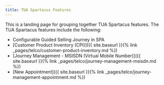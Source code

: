 ```yaml
---
title: TUA Spartacus Features
---
```


This is a landing page for grouping together TUA Spartacus features. The TUA Spartacus features include the following:

- Configurable Guided Selling Journey in SPA
- [Customer Product Inventory (CPI)]({{ site.baseurl }}{% link _pages/telco/customer-product-inventory.md %})
- [Journey Management - MSISDN (Virtual Mobile Number)]({{ site.baseurl }}{% link _pages/telco/journey-management-msisdn.md %})
- [New Appointment]({{ site.baseurl }}{% link _pages/telco/journey-management-appointment.md %})
